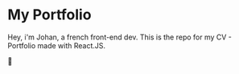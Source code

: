 # My Portfolio 

Hey, i'm Johan, a french front-end dev.
This is the repo for my CV - Portfolio made with React.JS.

👋
